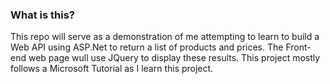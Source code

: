 ### What is this?
This repo will serve as a demonstration of me attempting to learn to build a Web API using ASP.Net to return a list of products and prices. The Front-end web page wull use JQuery to display these results. This project mostly follows a Microsoft Tutorial as I learn this project.
